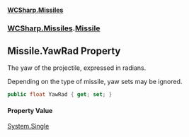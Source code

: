 #### [WCSharp.Missiles](README.md 'README')
### [WCSharp.Missiles](WCSharp.Missiles.md 'WCSharp.Missiles').[Missile](WCSharp.Missiles.Missile.md 'WCSharp.Missiles.Missile')

## Missile.YawRad Property

The yaw of the projectile, expressed in radians.  
  
Depending on the type of missile, yaw sets may be ignored.

```csharp
public float YawRad { get; set; }
```

#### Property Value
[System.Single](https://docs.microsoft.com/en-us/dotnet/api/System.Single 'System.Single')